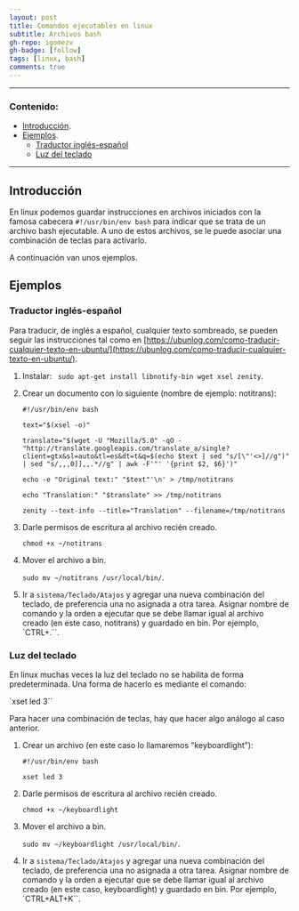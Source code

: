 ```yaml
---
layout: post
title: Comandos ejecutables en linux
subtitle: Archivos bash
gh-repo: igomezv
gh-badge: [follow]
tags: [linux, bash]
comments: true 
---
```


--------------------------
### Contenido:
  
 - [Introducción](#introducción).	 
 - [Ejemplos](#ejemplos).
 	 - [Traductor inglés-español](#traductor-ingles-español)
	 - [Luz del teclado](#luz-del-teclado)

--------------------------


## Introducción

En linux podemos guardar instrucciones en archivos iniciados con la famosa cabecera ``#!/usr/bin/env bash`` para indicar que se trata de un archivo bash ejecutable. A uno de estos archivos, se le puede asociar una combinación de teclas para activarlo. 

A continuación van unos ejemplos.

## Ejemplos

### Traductor inglés-español

Para traducir, de inglés a español, cualquier texto sombreado, se pueden seguir las instrucciones tal como en [https://ubunlog.com/como-traducir-cualquier-texto-en-ubuntu/](https://ubunlog.com/como-traducir-cualquier-texto-en-ubuntu/).

1. Instalar: `` sudo apt-get install libnotify-bin wget xsel zenity``.
 
2. Crear un documento con lo siguiente (nombre de ejemplo: notitrans):

	``#!/usr/bin/env bash``

	``text="$(xsel -o)"``

	``translate="$(wget -U "Mozilla/5.0" -qO - "http://translate.googleapis.com/translate_a/single?client=gtx&sl=auto&tl=es&dt=t&q=$(echo $text | sed "s/[\"'<>]//g")" | sed "s/,,,0]],,.*//g" | awk -F'"' '{print $2, $6}')"``

	``echo -e "Original text:" "$text"'\n' > /tmp/notitrans``

	``echo "Translation:" "$translate" >> /tmp/notitrans``

	``zenity --text-info --title="Translation" --filename=/tmp/notitrans`` 

3. Darle permisos de escritura al archivo recién creado.
 
	``chmod +x ~/notitrans``

4. Mover el archivo a bin.

	``sudo mv ~/notitrans /usr/local/bin/``.

5. Ir a ``sistema/Teclado/Atajos`` y agregar una nueva combinación del teclado, de preferencia una no asignada a otra tarea. Asignar nombre de comando y la orden a ejecutar que se debe llamar igual al archivo creado (en este caso, notitrans) y guardado en bin. Por ejemplo, `CTRL+.``. 


### Luz del teclado

En linux muchas veces la luz del teclado no se habilita de forma predeterminada. Una forma de hacerlo es mediante el comando: 

`xset led 3``

Para hacer una combinación de teclas, hay que hacer algo análogo al caso anterior.

1. Crear un archivo (en este caso lo llamaremos "keyboardlight"):

	``#!/usr/bin/env bash``

	``xset led 3`` 

2. Darle permisos de escritura al archivo recién creado.
 
	``chmod +x ~/keyboardlight``

3. Mover el archivo a bin.

	``sudo mv ~/keyboardlight /usr/local/bin/``.

4.  Ir a ``sistema/Teclado/Atajos`` y agregar una nueva combinación del teclado, de preferencia una no asignada a otra tarea. Asignar nombre de comando y la orden a ejecutar que se debe llamar igual al archivo creado (en este caso, keyboardlight) y guardado en bin. Por ejemplo, `CTRL+ALT+K``.

